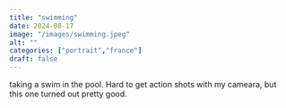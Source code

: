 ```yaml
---
title: "swimming"
date: 2024-08-17
image: "/images/swimming.jpeg"
alt: ""
categories: ["portrait","france"]
draft: false
---
```


taking a swim in the pool. Hard to get action shots with my cameara, but this one turned out pretty good. 